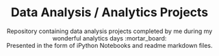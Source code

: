 <center><h1>Data Analysis / Analytics Projects</h1></center>

<p align=center>
Repository containing data analysis projects completed by me during my wonderful analytics days :mortar_board:  <br>
Presented in the form of iPython Notebooks and readme markdown files.
</p>
